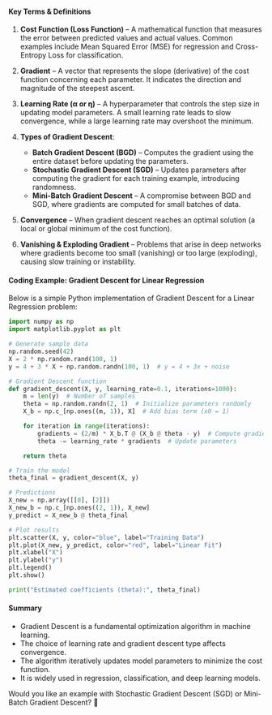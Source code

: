 
#### **Key Terms & Definitions**  

1. **Cost Function (Loss Function)** – A mathematical function that measures the error between predicted values and actual values. Common examples include Mean Squared Error (MSE) for regression and Cross-Entropy Loss for classification.  

2. **Gradient** – A vector that represents the slope (derivative) of the cost function concerning each parameter. It indicates the direction and magnitude of the steepest ascent.  

3. **Learning Rate (α or η)** – A hyperparameter that controls the step size in updating model parameters. A small learning rate leads to slow convergence, while a large learning rate may overshoot the minimum.  

4. **Types of Gradient Descent**:  
   - **Batch Gradient Descent (BGD)** – Computes the gradient using the entire dataset before updating the parameters.  
   - **Stochastic Gradient Descent (SGD)** – Updates parameters after computing the gradient for each training example, introducing randomness.  
   - **Mini-Batch Gradient Descent** – A compromise between BGD and SGD, where gradients are computed for small batches of data.  

5. **Convergence** – When gradient descent reaches an optimal solution (a local or global minimum of the cost function).  

6. **Vanishing & Exploding Gradient** – Problems that arise in deep networks where gradients become too small (vanishing) or too large (exploding), causing slow training or instability.  

#### **Coding Example: Gradient Descent for Linear Regression**  
Below is a simple Python implementation of Gradient Descent for a Linear Regression problem:  

```python
import numpy as np
import matplotlib.pyplot as plt

# Generate sample data
np.random.seed(42)
X = 2 * np.random.rand(100, 1)
y = 4 + 3 * X + np.random.randn(100, 1)  # y = 4 + 3x + noise

# Gradient Descent function
def gradient_descent(X, y, learning_rate=0.1, iterations=1000):
    m = len(y)  # Number of samples
    theta = np.random.randn(2, 1)  # Initialize parameters randomly
    X_b = np.c_[np.ones((m, 1)), X]  # Add bias term (x0 = 1)

    for iteration in range(iterations):
        gradients = (2/m) * X_b.T @ (X_b @ theta - y)  # Compute gradients
        theta -= learning_rate * gradients  # Update parameters

    return theta

# Train the model
theta_final = gradient_descent(X, y)

# Predictions
X_new = np.array([[0], [2]])
X_new_b = np.c_[np.ones((2, 1)), X_new]
y_predict = X_new_b @ theta_final

# Plot results
plt.scatter(X, y, color="blue", label="Training Data")
plt.plot(X_new, y_predict, color="red", label="Linear Fit")
plt.xlabel("X")
plt.ylabel("y")
plt.legend()
plt.show()

print("Estimated coefficients (theta):", theta_final)
```

#### **Summary**  
- Gradient Descent is a fundamental optimization algorithm in machine learning.  
- The choice of learning rate and gradient descent type affects convergence.  
- The algorithm iteratively updates model parameters to minimize the cost function.  
- It is widely used in regression, classification, and deep learning models.  

Would you like an example with Stochastic Gradient Descent (SGD) or Mini-Batch Gradient Descent? 🚀

